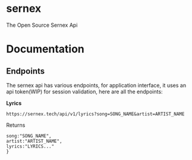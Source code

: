 # sernex
The Open Source Sernex Api

# Documentation

## Endpoints
The sernex api has various endpoints, for application interface, it uses an api token(WIP) for session validation,
here are all the endpoints:

**Lyrics**

```https://sernex.tech/api/v1/lyrics?song=SONG_NAME&artist=ARTIST_NAME```

Returns
```{
song:"SONG_NAME",
artist:"ARTIST_NAME",
lyrics:"LYRICS..."
}
